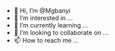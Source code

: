 - 👋 Hi, I’m @Mgbanyi
- 👀 I’m interested in ...
- 🌱 I’m currently learning ...
- 💞️ I’m looking to collaborate on ...
- 📫 How to reach me ...

<!---
Mgbanyi/Mgbanyi is a ✨ special ✨ repository because its `README.md` (this file) appears on your GitHub profile.
You can click the Preview link to take a look at your changes.
--->
